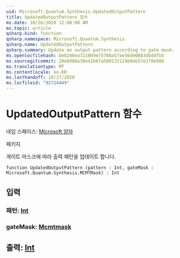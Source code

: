 ```yaml
---
uid: Microsoft.Quantum.Synthesis.UpdatedOutputPattern
title: UpdatedOutputPattern 함수
ms.date: 10/26/2020 12:00:00 AM
ms.topic: article
qsharp.kind: function
qsharp.namespace: Microsoft.Quantum.Synthesis
qsharp.name: UpdatedOutputPattern
qsharp.summary: Update an output pattern according to gate mask.
ms.openlocfilehash: be0246ea721069e75708a57ae56de0683dbd4fb5
ms.sourcegitcommit: 29e0d88a30e4166fa580132124b0eb57e1f0e986
ms.translationtype: MT
ms.contentlocale: ko-KR
ms.lasthandoff: 10/27/2020
ms.locfileid: "92724449"
---
```

# <a name="updatedoutputpattern-function"></a>UpdatedOutputPattern 함수

네임 스페이스: [Microsoft 양자](xref:Microsoft.Quantum.Synthesis)

패키지 [](https://nuget.org/packages/)


게이트 마스크에 따라 출력 패턴을 업데이트 합니다.

```qsharp
function UpdatedOutputPattern (pattern : Int, gateMask : Microsoft.Quantum.Synthesis.MCMTMask) : Int
```


## <a name="input"></a>입력

### <a name="pattern--int"></a>패턴: [Int](xref:microsoft.quantum.lang-ref.int)




### <a name="gatemask--mcmtmask"></a>gateMask: [Mcmtmask](xref:Microsoft.Quantum.Synthesis.MCMTMask)





## <a name="output--int"></a>출력: [Int](xref:microsoft.quantum.lang-ref.int)

